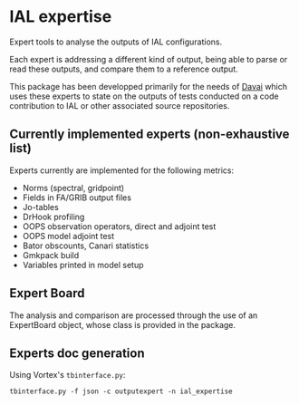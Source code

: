 # IAL expertise

Expert tools to analyse the outputs of IAL configurations.

Each expert is addressing a different kind of output, being able to parse or read these outputs, and compare them to a reference output.

This package has been developped primarily for the needs of [Davai](https://github.com/ACCORD-NWP/DAVAI-tests)
which uses these experts to state on the outputs of tests conducted on a code contribution to IAL
or other associated source repositories.

## Currently implemented experts (non-exhaustive list)

Experts currently are implemented for the following metrics:
* Norms (spectral, gridpoint)
* Fields in FA/GRIB output files
* Jo-tables
* DrHook profiling
* OOPS observation operators, direct and adjoint test
* OOPS model adjoint test
* Bator obscounts, Canari statistics
* Gmkpack build
* Variables printed in model setup

## Expert Board

The analysis and comparison are processed through the use of an ExpertBoard object,
whose class is provided in the package.

## Experts doc generation
Using Vortex's `tbinterface.py`:
```
tbinterface.py -f json -c outputexpert -n ial_expertise
```
